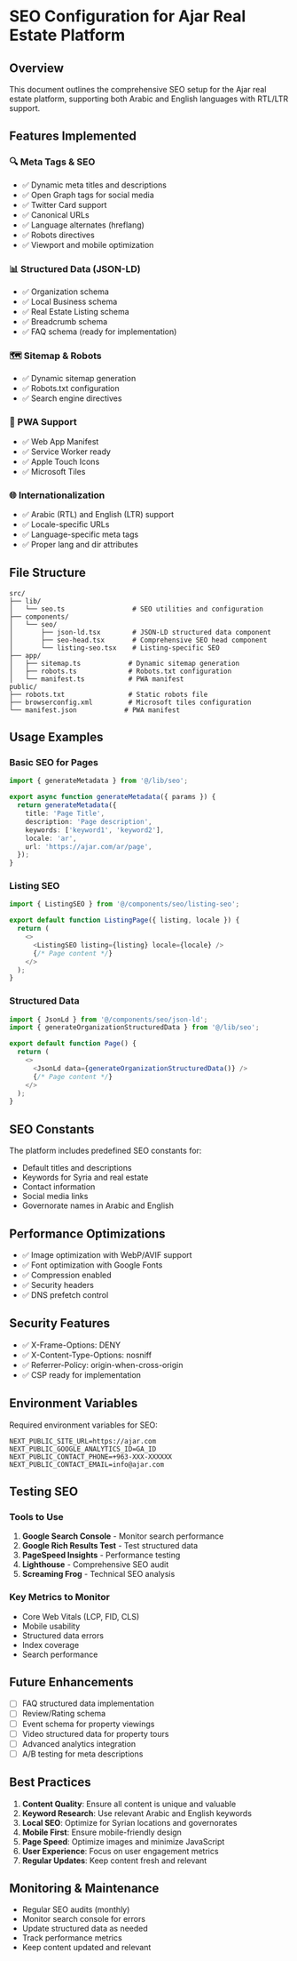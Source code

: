# SEO Configuration for Ajar Real Estate Platform

## Overview
This document outlines the comprehensive SEO setup for the Ajar real estate platform, supporting both Arabic and English languages with RTL/LTR support.

## Features Implemented

### 🔍 Meta Tags & SEO
- ✅ Dynamic meta titles and descriptions
- ✅ Open Graph tags for social media
- ✅ Twitter Card support
- ✅ Canonical URLs
- ✅ Language alternates (hreflang)
- ✅ Robots directives
- ✅ Viewport and mobile optimization

### 📊 Structured Data (JSON-LD)
- ✅ Organization schema
- ✅ Local Business schema
- ✅ Real Estate Listing schema
- ✅ Breadcrumb schema
- ✅ FAQ schema (ready for implementation)

### 🗺️ Sitemap & Robots
- ✅ Dynamic sitemap generation
- ✅ Robots.txt configuration
- ✅ Search engine directives

### 📱 PWA Support
- ✅ Web App Manifest
- ✅ Service Worker ready
- ✅ Apple Touch Icons
- ✅ Microsoft Tiles

### 🌐 Internationalization
- ✅ Arabic (RTL) and English (LTR) support
- ✅ Locale-specific URLs
- ✅ Language-specific meta tags
- ✅ Proper lang and dir attributes

## File Structure

```
src/
├── lib/
│   └── seo.ts                 # SEO utilities and configuration
├── components/
│   └── seo/
│       ├── json-ld.tsx        # JSON-LD structured data component
│       ├── seo-head.tsx       # Comprehensive SEO head component
│       └── listing-seo.tsx    # Listing-specific SEO
├── app/
│   ├── sitemap.ts            # Dynamic sitemap generation
│   ├── robots.ts             # Robots.txt configuration
│   └── manifest.ts           # PWA manifest
public/
├── robots.txt                # Static robots file
├── browserconfig.xml         # Microsoft tiles configuration
└── manifest.json            # PWA manifest
```

## Usage Examples

### Basic SEO for Pages
```typescript
import { generateMetadata } from '@/lib/seo';

export async function generateMetadata({ params }) {
  return generateMetadata({
    title: 'Page Title',
    description: 'Page description',
    keywords: ['keyword1', 'keyword2'],
    locale: 'ar',
    url: 'https://ajar.com/ar/page',
  });
}
```

### Listing SEO
```typescript
import { ListingSEO } from '@/components/seo/listing-seo';

export default function ListingPage({ listing, locale }) {
  return (
    <>
      <ListingSEO listing={listing} locale={locale} />
      {/* Page content */}
    </>
  );
}
```

### Structured Data
```typescript
import { JsonLd } from '@/components/seo/json-ld';
import { generateOrganizationStructuredData } from '@/lib/seo';

export default function Page() {
  return (
    <>
      <JsonLd data={generateOrganizationStructuredData()} />
      {/* Page content */}
    </>
  );
}
```

## SEO Constants

The platform includes predefined SEO constants for:
- Default titles and descriptions
- Keywords for Syria and real estate
- Contact information
- Social media links
- Governorate names in Arabic and English

## Performance Optimizations

- ✅ Image optimization with WebP/AVIF support
- ✅ Font optimization with Google Fonts
- ✅ Compression enabled
- ✅ Security headers
- ✅ DNS prefetch control

## Security Features

- ✅ X-Frame-Options: DENY
- ✅ X-Content-Type-Options: nosniff
- ✅ Referrer-Policy: origin-when-cross-origin
- ✅ CSP ready for implementation

## Environment Variables

Required environment variables for SEO:
```env
NEXT_PUBLIC_SITE_URL=https://ajar.com
NEXT_PUBLIC_GOOGLE_ANALYTICS_ID=GA_ID
NEXT_PUBLIC_CONTACT_PHONE=+963-XXX-XXXXXX
NEXT_PUBLIC_CONTACT_EMAIL=info@ajar.com
```

## Testing SEO

### Tools to Use
1. **Google Search Console** - Monitor search performance
2. **Google Rich Results Test** - Test structured data
3. **PageSpeed Insights** - Performance testing
4. **Lighthouse** - Comprehensive SEO audit
5. **Screaming Frog** - Technical SEO analysis

### Key Metrics to Monitor
- Core Web Vitals (LCP, FID, CLS)
- Mobile usability
- Structured data errors
- Index coverage
- Search performance

## Future Enhancements

- [ ] FAQ structured data implementation
- [ ] Review/Rating schema
- [ ] Event schema for property viewings
- [ ] Video structured data for property tours
- [ ] Advanced analytics integration
- [ ] A/B testing for meta descriptions

## Best Practices

1. **Content Quality**: Ensure all content is unique and valuable
2. **Keyword Research**: Use relevant Arabic and English keywords
3. **Local SEO**: Optimize for Syrian locations and governorates
4. **Mobile First**: Ensure mobile-friendly design
5. **Page Speed**: Optimize images and minimize JavaScript
6. **User Experience**: Focus on user engagement metrics
7. **Regular Updates**: Keep content fresh and relevant

## Monitoring & Maintenance

- Regular SEO audits (monthly)
- Monitor search console for errors
- Update structured data as needed
- Track performance metrics
- Keep content updated and relevant
